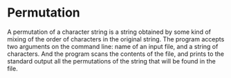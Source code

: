 # Permutation

A permutation of a character string is a string obtained by some kind of mixing of the order of characters in the original string.
The program accepts two arguments on the command line: name of an input file, and a string of characters. And the program scans the contents of the file, and prints to the standard output all the permutations of the string that will be found in the file.
